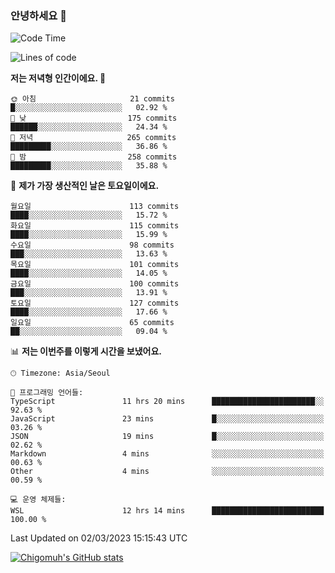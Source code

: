 ### 안녕하세요 👋

<!--START_SECTION:waka-->
![Code Time](http://img.shields.io/badge/Code%20Time-825%20hrs%2035%20mins-blue)

![Lines of code](https://img.shields.io/badge/%EC%A0%80%EB%8A%94%20%EC%97%AC%ED%83%9C%EA%B9%8C%EC%A7%80%20-752.9%20thousand%20%EC%A4%84%EC%9D%98%20%EC%BD%94%EB%93%9C%EB%A5%BC%20%EC%9E%91%EC%84%B1%ED%96%88%EC%96%B4%EC%9A%94.-blue)

**저는 저녁형 인간이에요. 🦉** 

```text
🌞 아침                     21 commits          █░░░░░░░░░░░░░░░░░░░░░░░░   02.92 % 
🌆 낮　                     175 commits         ██████░░░░░░░░░░░░░░░░░░░   24.34 % 
🌃 저녁                     265 commits         █████████░░░░░░░░░░░░░░░░   36.86 % 
🌙 밤　                     258 commits         █████████░░░░░░░░░░░░░░░░   35.88 % 
```
📅 **제가 가장 생산적인 날은 토요일이에요.** 

```text
월요일                      113 commits         ████░░░░░░░░░░░░░░░░░░░░░   15.72 % 
화요일                      115 commits         ████░░░░░░░░░░░░░░░░░░░░░   15.99 % 
수요일                      98 commits          ███░░░░░░░░░░░░░░░░░░░░░░   13.63 % 
목요일                      101 commits         ████░░░░░░░░░░░░░░░░░░░░░   14.05 % 
금요일                      100 commits         ███░░░░░░░░░░░░░░░░░░░░░░   13.91 % 
토요일                      127 commits         ████░░░░░░░░░░░░░░░░░░░░░   17.66 % 
일요일                      65 commits          ██░░░░░░░░░░░░░░░░░░░░░░░   09.04 % 
```


📊 **저는 이번주를 이렇게 시간을 보냈어요.** 

```text
🕑︎ Timezone: Asia/Seoul

💬 프로그래밍 언어들: 
TypeScript               11 hrs 20 mins      ███████████████████████░░   92.63 % 
JavaScript               23 mins             █░░░░░░░░░░░░░░░░░░░░░░░░   03.26 % 
JSON                     19 mins             █░░░░░░░░░░░░░░░░░░░░░░░░   02.62 % 
Markdown                 4 mins              ░░░░░░░░░░░░░░░░░░░░░░░░░   00.63 % 
Other                    4 mins              ░░░░░░░░░░░░░░░░░░░░░░░░░   00.59 % 

💻 운영 체제들: 
WSL                      12 hrs 14 mins      █████████████████████████   100.00 % 
```


 Last Updated on 02/03/2023 15:15:43 UTC
<!--END_SECTION:waka-->
[![Chigomuh's GitHub stats](https://github-readme-stats.vercel.app/api?username=chigomuh&theme=vision-friendly-dark)](https://github.com/anuraghazra/github-readme-stats)
<!--
**chigomuh/chigomuh** is a ✨ _special_ ✨ repository because its `README.md` (this file) appears on your GitHub profile.

Here are some ideas to get you started:

- 🔭 I’m currently working on ...
- 🌱 I’m currently learning ...
- 👯 I’m looking to collaborate on ...
- 🤔 I’m looking for help with ...
- 💬 Ask me about ...
- 📫 How to reach me: ...
- 😄 Pronouns: ...
- ⚡ Fun fact: ...
-->
